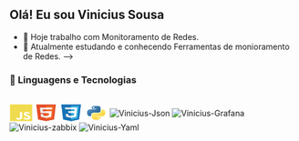## Olá! Eu sou Vinicius Sousa

- 🔭 Hoje trabalho com Monitoramento de Redes.
- 🌱 Atualmente estudando e conhecendo Ferramentas de monioramento de Redes.
-->
### 🤖 Linguagens e Tecnologias

<div style="display: inline_block"><br>
  <img align="center" alt="Vinicius-Js" height="30" width="40" src="https://raw.githubusercontent.com/devicons/devicon/master/icons/javascript/javascript-plain.svg">
  <img align="center" alt="Vinicius-HTML" height="30" width="40" src="https://raw.githubusercontent.com/devicons/devicon/master/icons/html5/html5-original.svg">
  <img align="center" alt="Vinicius-CSS" height="30" width="40" src="https://raw.githubusercontent.com/devicons/devicon/master/icons/css3/css3-original.svg">
  <img align="center" alt="Vinicius-Python" height="30" width="40" src="https://raw.githubusercontent.com/devicons/devicon/master/icons/python/python-original.svg">
  <img align="center" alt="Vinicius-Json" height="30" width="40" src="https://cdn.jsdelivr.net/gh/devicons/devicon@latest/icons/json/json-original.svg">
  <img align="center" alt="Vinicius-Grafana" height="30" width="40" src="https://cdn.jsdelivr.net/gh/devicons/devicon@latest/icons/grafana/grafana-original.svg">
  <img align="center" alt="Vinicius-zabbix" height="20" width="50" src="https://images.icon-icons.com/2699/PNG/512/zabbix_logo_icon_168734.png">
  <img align="center" alt="Vinicius-Yaml" height="30" width="40" src="https://cdn.jsdelivr.net/gh/devicons/devicon@latest/icons/yaml/yaml-original.svg">
</div>


          
  ##


